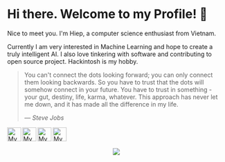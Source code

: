 # Hi there. Welcome to my Profile! 👋

Nice to meet you. I'm Hiep, a computer science enthusiast from Vietnam.

Currently I am very interested in Machine Learning and hope to create a truly intelligent AI. I also love tinkering with software and contributing to open source project. Hackintosh is my hobby.

> You can't connect the dots looking forward; you can only connect them looking backwards. So you have to trust that the dots will somehow connect in your future. You have to trust in something - your gut, destiny, life, karma, whatever. This approach has never let me down, and it has made all the difference in my life.
>
> &mdash; <cite>Steve Jobs</cite>

<a target="_blank" href="https://github.com/hieplpvip">
	<img width="32" align="left"
		 alt="My GitHub profile"
		 src="https://cdn.jsdelivr.net/npm/simple-icons@v3/icons/github.svg">
</a>

<a target="_blank" href="https://www.linkedin.com/in/hieple8102/">
	<img width="32" align="left"
		 alt="My LinkedIn profile"
		 src="https://cdn.jsdelivr.net/npm/simple-icons@v3/icons/linkedin.svg">
</a>

<a target="_blank" href="https://twitter.com/hieplpvip">
	<img width="32" align="left"
		 alt="My Twitter profile"
		 src="https://cdn.jsdelivr.net/npm/simple-icons@v3/icons/twitter.svg">
</a>

<a target="_blank" href="mailto:baohiep2013@gmail.com">
	<img width="32" align="left"
		 alt="My Gmail"
		 src="https://cdn.jsdelivr.net/npm/simple-icons@v3/icons/gmail.svg">
</a>

<br><br>

<p align="center">
  <img src="https://github-readme-stats.vercel.app/api?username=hieplpvip&bg_color=30,009ffd,7F53AC&title_color=fff&text_color=fff">
</p>

